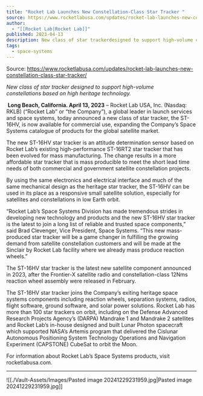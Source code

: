 ```yaml
---
title: "Rocket Lab Launches New Constellation-Class Star Tracker "
source: https://www.rocketlabusa.com/updates/rocket-lab-launches-new-constellation-class-star-tracker/
author:
  - "[[Rocket Lab|Rocket Lab]]"
published: 2023-04-13
description: New class of star trackerdesigned to support high-volume constellations based on high heritage technology.
tags:
  - space-systems
---
```


Source: https://www.rocketlabusa.com/updates/rocket-lab-launches-new-constellation-class-star-tracker/

*New class of star tracker designed to support high-volume constellations based on high heritage technology.*

 **Long Beach, California. April 13, 2023** – Rocket Lab USA, Inc. (Nasdaq: RKLB) (“Rocket Lab” or “the Company”), a global leader in launch services and space systems, today announced a new class of star tracker, the ST-16HV, is now available for commercial use, expanding the Company’s Space Systems catalogue of products for the global satellite market.

The new ST-16HV star tracker is an attitude determination sensor based on Rocket Lab’s existing high-performance ST-16RT2 star tracker that has been evolved for mass manufacturing. The change results in a more affordable star tracker that is mass producible to meet the short lead time needs of both commercial and government satellite constellation projects.

By using the same electronics and electrical interface and much of the same mechanical design as the heritage star tracker, the ST-16HV can be used in its place as a responsive small satellite solution, especially for satellites and constellations in low Earth orbit.

“Rocket Lab’s Space Systems Division has made tremendous strides in developing new technology and products and the new ST-16HV star tracker is the latest to join a long list of reliable and trusted space components,” said Brad Clevenger, Vice President, Space Systems. “This new mass-produced star tracker will be a game changer in fulfilling the growing demand from satellite constellation customers and will be made at the Sinclair by Rocket Lab facility where we already mass produce reaction wheels.”

The ST-16HV star tracker is the latest new satellite component announced in 2023, after the Frontier-X satellite radio and constellation-class 12Nms reaction wheel assembly were released in February.

The ST-16HV star tracker joins the Company’s exiting heritage space systems components including reaction wheels, separation systems, radios, flight software, ground software, and solar power solutions. Rocket Lab has more than 100 star trackers on orbit, including on the Defense Advanced Research Projects Agency’s (DARPA) Mandrake 1 and Mandrake 2 satellites and Rocket Lab’s in-house designed and built Lunar Photon spacecraft which supported NASA’s Artemis program that delivered the Cislunar Autonomous Positioning System Technology Operations and Navigation Experiment (CAPSTONE) CubeSat to orbit the Moon.

For information about Rocket Lab’s Space Systems products, visit rocketlabusa.com.

---

![[./Vault-Assets/Images/Pasted image 20241229231959.jpg|Pasted image 20241229231959.jpg]]